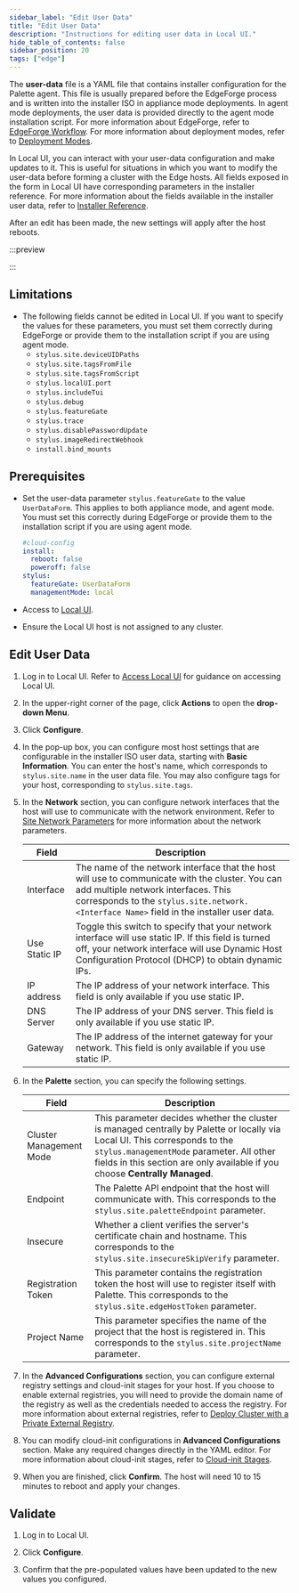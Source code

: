 ```yaml
---
sidebar_label: "Edit User Data"
title: "Edit User Data"
description: "Instructions for editing user data in Local UI."
hide_table_of_contents: false
sidebar_position: 20
tags: ["edge"]
---
```


The **user-data** file is a YAML file that contains installer configuration for the Palette agent. This file is usually
prepared before the EdgeForge process and is written into the installer ISO in appliance mode deployments. In agent mode
deployments, the user data is provided directly to the agent mode installation script. For more information about
EdgeForge, refer to [EdgeForge Workflow](../../edgeforge-workflow/edgeforge-workflow.md). For more information about
deployment modes, refer to [Deployment Modes](../../../../deployment-modes/deployment-modes.md).

In Local UI, you can interact with your user-data configuration and make updates to it. This is useful for situations in
which you want to modify the user-data before forming a cluster with the Edge hosts. All fields exposed in the form in
Local UI have corresponding parameters in the installer reference. For more information about the fields available in
the installer user data, refer to [Installer Reference](../../edge-configuration/installer-reference.md).

After an edit has been made, the new settings will apply after the host reboots.

:::preview

:::

## Limitations

- The following fields cannot be edited in Local UI. If you want to specify the values for these parameters, you must
  set them correctly during EdgeForge or provide them to the installation script if you are using agent mode.
  - `stylus.site.deviceUIDPaths`
  - `stylus.site.tagsFromFile`
  - `stylus.site.tagsFromScript`
  - `stylus.localUI.port`
  - `stylus.includeTui`
  - `stylus.debug`
  - `stylus.featureGate`
  - `stylus.trace`
  - `stylus.disablePasswordUpdate`
  - `stylus.imageRedirectWebhook`
  - `install.bind_mounts`

## Prerequisites

- Set the user-data parameter `stylus.featureGate` to the value `UserDataForm`. This applies to both appliance mode, and
  agent mode. You must set this correctly during EdgeForge or provide them to the installation script if you are using
  agent mode.

  ```yaml {6}
  #cloud-config
  install:
    reboot: false
    poweroff: false
  stylus:
    featureGate: UserDataForm
    managementMode: local
  ```

- Access to [Local UI](./access-console.md).

- Ensure the Local UI host is not assigned to any cluster.

## Edit User Data

1. Log in to Local UI. Refer to [Access Local UI](./access-console.md) for guidance on accessing Local UI.

2. In the upper-right corner of the page, click **Actions** to open the **drop-down Menu**.

3. Click **Configure**.

4. In the pop-up box, you can configure most host settings that are configurable in the installer ISO user data,
   starting with **Basic Information**. You can enter the host's name, which corresponds to `stylus.site.name` in the
   user data file. You may also configure tags for your host, corresponding to `stylus.site.tags`.

5. In the **Network** section, you can configure network interfaces that the host will use to communicate with the
   network environment. Refer to
   [Site Network Parameters](../../edge-configuration/installer-reference.md#site-network-parameters) for more
   information about the network parameters.

   | Field         | Description                                                                                                                                                                                                                         |
   | ------------- | ----------------------------------------------------------------------------------------------------------------------------------------------------------------------------------------------------------------------------------- |
   | Interface     | The name of the network interface that the host will use to communicate with the cluster. You can add multiple network interfaces. This corresponds to the `stylus.site.network.<Interface Name>` field in the installer user data. |
   | Use Static IP | Toggle this switch to specify that your network interface will use static IP. If this field is turned off, your network interface will use Dynamic Host Configuration Protocol (DHCP) to obtain dynamic IPs.                        |
   | IP address    | The IP address of your network interface. This field is only available if you use static IP.                                                                                                                                        |
   | DNS Server    | The IP address of your DNS server. This field is only available if you use static IP.                                                                                                                                               |
   | Gateway       | The IP address of the internet gateway for your network. This field is only available if you use static IP.                                                                                                                         |

6. In the **Palette** section, you can specify the following settings.

   | Field                   | Description                                                                                                                                                                                                                                             |
   | ----------------------- | ------------------------------------------------------------------------------------------------------------------------------------------------------------------------------------------------------------------------------------------------------- |
   | Cluster Management Mode | This parameter decides whether the cluster is managed centrally by Palette or locally via Local UI. This corresponds to the `stylus.managementMode` parameter. All other fields in this section are only available if you choose **Centrally Managed**. |
   | Endpoint                | The Palette API endpoint that the host will communicate with. This corresponds to the `stylus.site.paletteEndpoint` parameter.                                                                                                                          |
   | Insecure                | Whether a client verifies the server's certificate chain and hostname. This corresponds to the `stylus.site.insecureSkipVerify` parameter.                                                                                                              |
   | Registration Token      | This parameter contains the registration token the host will use to register itself with Palette. This corresponds to the `stylus.site.edgeHostToken` parameter.                                                                                        |
   | Project Name            | This parameter specifies the name of the project that the host is registered in. This corresponds to the `stylus.site.projectName` parameter.                                                                                                           |

7. In the **Advanced Configurations** section, you can configure external registry settings and cloud-init stages for
   your host. If you choose to enable external registries, you will need to provide the domain name of the registry as
   well as the credentials needed to access the registry. For more information about external registries, refer to
   [Deploy Cluster with a Private External Registry](../../site-deployment/deploy-custom-registries/deploy-external-registry.md).

8. You can modify cloud-init configurations in **Advanced Configurations** section. Make any required changes directly
   in the YAML editor. For more information about cloud-init stages, refer to
   [Cloud-init Stages](../../edge-configuration/cloud-init.md).

9. When you are finished, click **Confirm**. The host will need 10 to 15 minutes to reboot and apply your changes.

## Validate

1. Log in to Local UI.

2. Click **Configure**.

3. Confirm that the pre-populated values have been updated to the new values you configured.
